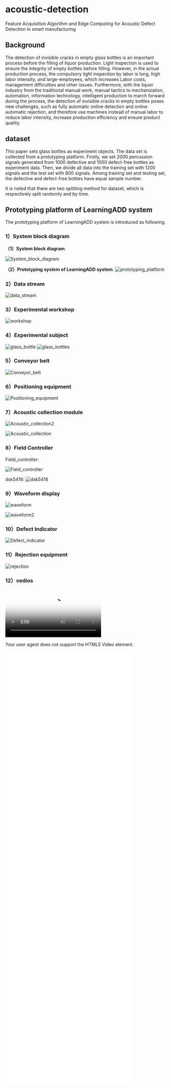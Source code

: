# acoustic-detection
Feature Acquisition Algorithm and Edge Computing for Acoustic Defect Detection in smart manufacturing

## Background
The detection of invisible cracks in empty glass bottles is an important process before the filling of liquor production. Light inspection is used to ensure the integrity of empty bottles before filling. However, in the actual production process, the compulsory light inspection by labor is long, high labor intensity, and large-employees, which increases Labor costs, management difficulties and other issues. Furthermore, with the liquor industry from the traditional manual work, manual tactics to mechanization, automation, information technology, intelligent production to march forward during the process, the detection of invisible cracks in empty bottles poses new challenges, such as fully automatic online detection and online automatic rejection, and therefore use machines instead of manual labor to reduce labor intensity, increase production efficiency and ensure product quality.

## dataset

This paper sets glass bottles as experiment objects. The data set is collected from a prototyping platform. Firstly, we set 2000 percussion signals generated from 1000 defective and 1000 defect-free bottles as experiment data. Then, we divide all data into the training set with 1200 signals and the test set with 800 signals. Among training set and testing set, the defective and defect-free bottles have equal sample number.

It is noted that there are two splitting method for dataset, which is respectively split randomly and by time.

## Prototyping platform of LearningADD system



The prototyping platform of LearningADD system is introduced as following.



### 1）System block diagram
**（1）System block diagram**.

![System_block_diagram](/images/System_block_diagram.png)

**（2）Prototyping system of LearningADD system**.
![prototyping_platform](/images/prototyping_platform.png)


### 2）Data stream

![data_stream](/images/data_stream.png)

### 3）Experimental workshop

![workshop](/images/workshop.png)


### 4）Experimental subject

![glass_bottle](/images/glass_bottle.png)
![glass_bottles](/images/glass_bottles.png)

### 5）Conveyor belt
![Conveyor_belt](/images/Conveyor_belt.png)


### 6）Positioning equipment

![Positioning_equipment](/images/Positioning_equipment.jpg)

### 7）Acoustic collection module
![Acoustic_collection2](/images/Acoustic_collection2.jpg)

![Acoustic_collection](/images/Acoustic_collection.jpg)

### 8）Field Controller
Field_controller:

![Field_controller](/images/Field_controller.jpg)

dsk5416:
![dsk5416](/images/dsk5416.jpg)

### 9）Waveform display

![waveform](/images/waveform.jpg)

![waveform2](/images/waveform2.jpg)

### 10）Defect Indicator
![Defect_indicator](/images/Defect_indicator.jpg)


### 11）Rejection equipment

![rejection](/images/rejection.jpg)


### 12）vedios

<video id="video" controls="" preload="none"
    poster="/vedios/waveform_display.MOV">
     <source id="MOV" src="/vedios/waveform_display.MOV" 
         type="video/MOV">
      <p>Your user agent does not support the HTML5 Video element.</p>
</video>

<iframe 
    width="400" 
    height="450" 
    src="/vedios/waveform_display.MOV"
    frameborder="0" 
    allowfullscreen>
</iframe>

<iframe 
    width="400" 
    height="450" 
    src="/vedios/device1.mp4"
    frameborder="0" 
    allowfullscreen>
</iframe>


<iframe 
    width="400" 
    height="450" 
    src="/vedios/device2.mp4"
    frameborder="0" 
    allowfullscreen>
</iframe>
